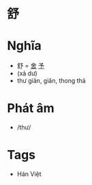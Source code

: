 # 舒

# Nghĩa
* 舒 = [舍](舍.md) [予](予.md)
* (xả dư)
* thư giãn, giãn, thong thả

# Phát âm
* /thư/

# Tags
* Hán Việt

<script>window.HANZI_FIELD='舒';</script>
